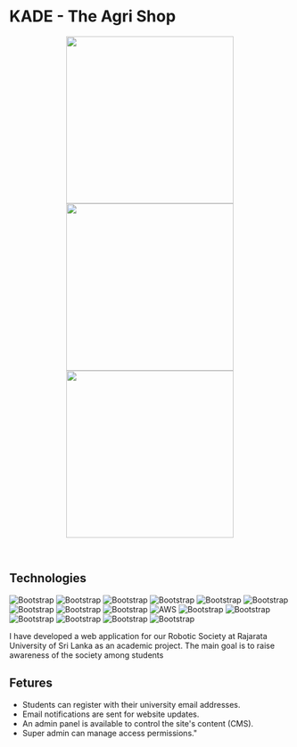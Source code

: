 # KADE - The Agri Shop
<p align="center">
  <a href="https://github.com/SankalpaHettiarachchi/">
    <img src="https://github.com/SankalpaHettiarachchi/Third-Year/Kade/(1).jpg" height="300px">
    <img src="https://github.com/SankalpaHettiarachchi/Rost-Website/blob/main/cover2.JPG" height="300px">
    <img src="https://github.com/SankalpaHettiarachchi/Rost-Website/blob/main/cover3.JPG" height="300px">
  </a>
</p>

&nbsp;
## Technologies

![Bootstrap](https://img.shields.io/badge/-MVC%20-05122A?style=flat-square&logo=MVC&color=353535) ![Bootstrap](https://img.shields.io/badge/-OOP-05122A?style=flat-square&logo=OOP&color=353535) ![Bootstrap](https://img.shields.io/badge/-PHP-05122A?style=flat-square&logo=PHP&color=353535) ![Bootstrap](https://img.shields.io/badge/-Laravel-05122A?style=flat-square&logo=Laravel&color=353535) ![Bootstrap](https://img.shields.io/badge/-Bootstrap-05122A?style=flat-square&logo=Bootstrap&color=353535) ![Bootstrap](https://img.shields.io/badge/-JavaScript-05122A?style=flat-square&logo=JavaScript&color=353535) ![Bootstrap](https://img.shields.io/badge/-HTML-05122A?style=flat-square&logo=HTML&color=353535) ![Bootstrap](https://img.shields.io/badge/-CSS-05122A?style=flat-square&logo=CSS&color=353535) ![Bootstrap](https://img.shields.io/badge/-Cpanel-05122A?style=flat-square&logo=Cpanel&color=353535) ![AWS](https://img.shields.io/badge/AWS-gray?style=flat) ![Bootstrap](https://img.shields.io/badge/-Google%20Cloud%20Console-05122A?style=flat-square&logo=Google-Cloud-Console&color=353535) ![Bootstrap](https://img.shields.io/badge/-MySQL-05122A?style=flat-square&logo=MySQL&color=353535) ![Bootstrap](https://img.shields.io/badge/-Visual%20Studio%20Code-05122A?style=flat-square&logo=Visual-Studio-Code&color=353535) ![Bootstrap](https://img.shields.io/badge/-Xampp-05122A?style=flat-square&logo=Xampp&color=353535) ![Bootstrap](https://img.shields.io/badge/-Postman-05122A?style=flat-square&logo=Postman&color=353535) ![Bootstrap](https://img.shields.io/badge/-Canva-05122A?style=flat-square&logo=Canva&color=353535)

I have developed a web application for our Robotic Society at Rajarata University of Sri Lanka as an academic project. The main goal is to raise awareness of the society among students

## Fetures

- Students can register with their university email addresses.
- Email notifications are sent for website updates.
- An admin panel is available to control the site's content (CMS).
- Super admin can manage access permissions."
